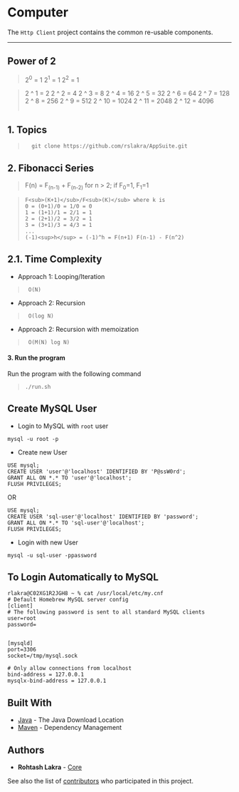 # Computer

The ```Http Client``` project contains the common re-usable components.

****
Power of 2
---

> 2<sup>0</sup> = 1
> 2<sup>1</sup> = 1
> 2<sup>2</sup> = 1

> 2 ^ 1 = 2
> 2 ^ 2 = 4
> 2 ^ 3 = 8
> 2 ^ 4 = 16
> 2 ^ 5 = 32
> 2 ^ 6 = 64
> 2 ^ 7 = 128
> 2 ^ 8 = 256
> 2 ^ 9 = 512
> 2 ^ 10 = 1024
> 2 ^ 11 = 2048
> 2 ^ 12 = 4096
> ```

## 1. Topics

> ```
>   git clone https://github.com/rslakra/AppSuite.git
> ```

## 2. Fibonacci Series

>  F(n) = F<sub>(n-1)</sub> + F<sub>(n-2)</sub> for n > 2; if F<sub>0</sub>=1, F<sub>1</sub>=1


> ```
> F<sub>(K+1)</sub>/F<sub>(K)</sub> where k is
> 0 = (0+1)/0 = 1/0 = 0
> 1 = (1+1)/1 = 2/1 = 1
> 2 = (2+1)/2 = 3/2 = 1
> 3 = (3+1)/3 = 4/3 = 1
> ...
> (-1)<sup>h</sup> = (-1)^h = F(n+1) F(n-1) - F(n^2)
> ```

## 2.1. Time Complexity
- Approach 1: Looping/Iteration
> ```
>  O(N)
> ```

- Approach 2: Recursion
> ```
>  O(log N)
> ```

- Approach 2: Recursion with memoization
> ```
>  O(M(N) log N)
> ```


#### 3. Run the program

Run the program with the following command
  
>   ```./run.sh```

## Create MySQL User

- Login to MySQL with ```root``` user
```shell
mysql -u root -p
```

- Create new User
```shell
USE mysql;
CREATE USER 'user'@'localhost' IDENTIFIED BY 'P@ssW0rd';
GRANT ALL ON *.* TO 'user'@'localhost';
FLUSH PRIVILEGES;
```

OR
```shell
USE mysql;
CREATE USER 'sql-user'@'localhost' IDENTIFIED BY 'password';
GRANT ALL ON *.* TO 'sql-user'@'localhost';
FLUSH PRIVILEGES;
```

- Login with new User
```shell
mysql -u sql-user -ppassword
```

## To Login Automatically to MySQL
```shell
rlakra@C02XG1R2JGH8 ~ % cat /usr/local/etc/my.cnf   
# Default Homebrew MySQL server config
[client]
# The following password is sent to all standard MySQL clients
user=root
password=


[mysqld]
port=3306
socket=/tmp/mysql.sock

# Only allow connections from localhost
bind-address = 127.0.0.1
mysqlx-bind-address = 127.0.0.1
```


## Built With

* [Java](https://www.java.com/en/download/mac_download.jsp) - The Java Download Location
* [Maven](https://maven.apache.org/) - Dependency Management

## Authors

* **Rohtash Lakra** - [Core](https://github.com/rslakra/AppSuite.git/Core)


See also the list of [contributors](https://github.com/rslakra/AppSuite.git/contributors) who participated in 
this project.
